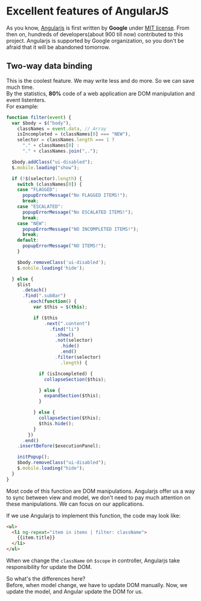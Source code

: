 # Excellent features of AngularJS

As you know, [Angularjs](https://angularjs.org/) is first written by **Google** under [MIT license](http://en.wikipedia.org/wiki/MIT_License). From then on, hundreds of developers(about 900 till now) contributed to this project. Angularjs is supported by Google organization, so you don't be afraid that it will be abandoned tomorrow.

## Two-way data binding

This is the coolest feature. We may write less and do more. So we can save much time.  
By the statistics, **80%** code of a web application are  DOM manipulation and event listenters.  
For example:
```javascript
function filter(event) {
  var $body = $("body"),
    classNames = event.data, // Array
    isIncompleted = (classNames[0] === "NEW"),
    selector = classNames.length === 1 ?
      "." + classNames[0] :
      "." + classNames.join(",.");

  $body.addClass("ui-disabled");
  $.mobile.loading("show");

  if (!$(selector).length) {
    switch (classNames[0]) {
    case "FLAGGED":
      popupErrorMessage("No FLAGGED ITEMS!");
      break;
    case "ESCALATED":
      popupErrorMessage("No ESCALATED ITEMS!");
      break;
    case "NEW":
      popupErrorMessage("NO INCOMPLETED ITEMS!");
      break;
    default:
      popupErrorMessage("NO ITEMS!");
    }

    $body.removeClass('ui-disabled');
    $.mobile.loading('hide');

  } else {
    $list
      .detach()
      .find(".subBar")
        .each(function() {
          var $this = $(this);

          if ($this
              .next(".content")
                .find("li")
                  .show()
                  .not(selector)
                    .hide()
                    .end()
                  .filter(selector)
                    .length) {

            if (isIncompleted) {
              collapseSection($this);

            } else {
              expandSection($this);
            }

          } else {
            collapseSection($this);
            $this.hide();
          }
        })
      .end()
    .insertBefore($executionPanel);

    initPopup();
    $body.removeClass("ui-disabled");
    $.mobile.loading("hide");
  }
}
```
Most code of this function are DOM manipulations. Angularjs offer us a way to sync between view and model, we don't need to pay much attention on these manipulations. We can focus on our applications.  

If we use Angularjs to implement this function, the code may look like:  
```html
<ul>
  <li ng-repeat="item in items | filter: className">
    {{item.title}}
  </li>
</ul>
```
When we change the `className` on `$scope` in controller, Angularjs take responsibility for update the DOM.

So what's the differences here?  
Before, when model change, we have to update DOM manually.
Now, we update the model, and Angular update the DOM for us.

